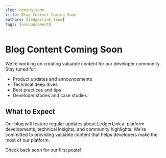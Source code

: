 ```yaml
---
slug: coming-soon
title: Blog Content Coming Soon
authors: [ledgerlink_team]
tags: [announcement]
---
```


# Blog Content Coming Soon

We're working on creating valuable content for our developer community. Stay tuned for:

- Product updates and announcements
- Technical deep dives
- Best practices and tips
- Developer stories and case studies

<!-- truncate -->

## What to Expect

Our blog will feature regular updates about LedgerLink.ai platform developments, technical insights, and community highlights. We're committed to providing valuable content that helps developers make the most of our platform.

Check back soon for our first posts!
